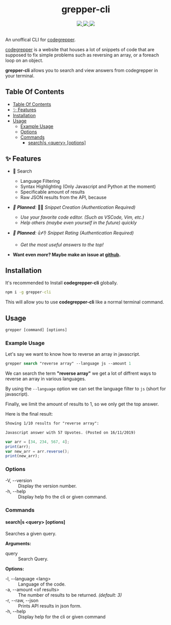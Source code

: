 <!-- Header -->

<h1 align="center">grepper-cli</h1>
<div align="center">
    <a href = 'https://github.com/Dan-Gamin/grepper-cli/issues'>
        <img src="https://img.shields.io/github/issues/Dan-Gamin/grepper-cli?label=Issues"/>
    </a>
    <a href="https://github.com/Dan-Gamin/grepper-cli/pulls">
        <img src="https://img.shields.io/github/issues-pr/Dan-Gamin/grepper-cli?label=Pull%20Requests"/>
    </a>
    <a href="https://github.com/Dan-Gamin/grepper-cli/releases">
        <img src="https://img.shields.io/github/v/release/Dan-Gamin/grepper-cli?include_prereleases&label=Release"/>
    </a>
    <!-- Github actions badges could be generated. -->
</div>
<br>

<!-- Content -->

An unoffical CLI for [codegrepper](https://www.codegrepper.com/).

[codegrepper](https://www.codegrepper.com/) is a website that houses a lot of snippets of code that are supposed to fix simple problems such as reversing an array, or a foreach loop on an object.

**grepper-cli** allows you to search and view answers from codegrepper in your terminal.

## Table Of Contents

- [Table Of Contents](#table-of-contents)
- [✨ Features](#-features)
- [Installation](#installation)
- [Usage](#usage)
  - [Example Usage](#example-usage)
  - [Options](#options)
  - [Commands](#commands)
    - [search|s &lt;query&gt; [options]](#searchs-query-options)

## ✨ Features

<!-- For planned features:
- *📝 **Planned**: Text*
 -->

- 🔎 Search

  - Language Filtering
  - Syntax Highlighting (Only Javascript and Python at the moment)
  - Specificable amount of results
  - Raw JSON results from the API, because

- _📝 **Planned**:_ 👨‍💻 _Snippet Creation (Authentication Required)_
  - _Use your favorite code editor. (Such as VSCode, Vim, etc.)_
  - _Help others (maybe even yourself in the future) quickly_
- _📝 **Planned**:_ 👍👎 _Snippet Rating (Authentication Required)_
  - _Get the most useful answers to the top!_
- **Want even _more_? Maybe make an issue at [github](https://github.com/Dan-Gamin/grepper-cli/issues).**

## Installation

<!-- Test out **grepper-cli** with `npx`.

```cmd
npx grepper-cli
``` -->

It's recommended to Install **codegrepper-cli** globally.

```cmd
npm i -g grepper-cli
```

This will allow you to use **codegrepper-cli** like a normal terminal command.

## Usage

```ps
grepper [command] [options]
```

### Example Usage

Let's say we want to know how to reverse an array in javascript.

```ps
grepper search "reverse array" --language js --amount 1
```

We can search the term **"reverse array"** we get a lot of diffrent ways to reverse an array in various languages.

By using the `--language` option we can set the language filter to `js` (short for javascript).

Finally, we limit the amount of results to 1, so we only get the top answer.

Here is the final result:

```txt
Showing 1/10 results for "reverse array":

Javascript answer with 57 Upvotes. (Posted on 16/11/2019)
```

```js
var arr = [34, 234, 567, 4];
print(arr);
var new_arr = arr.reverse();
print(new_arr);
```

### Options

<dl>
  <dt>-V, --version</dt>
  <dd>Display the version number.</dd>
  <dt>-h, --help</dt>
  <dd>Display help fro the cli or given command.</dd>
</dl>

### Commands

#### search|s &lt;query&gt; [options]

Searches a given query.

**Arguments:**

<dl>
  <dt>query</dt>
  <dd>Search Query.</dd>
</dl>

**Options:**

<dl>
  <dt>-l, --language &lt;lang&gt;</dt>
  <dd>Language of the code.</dd>
  <dt>-a, --amount &lt;of results&gt;</dt>
  <dd>The number of results to be returned. <i>(default: 3)</i></dd>
  <dt>-r, --raw, --json</dt>
  <dd>Prints API results in json form.</dd>
  <dt>-h, --help</dt>
  <dd>Display help for the cli or given command</dd>
</dl>
